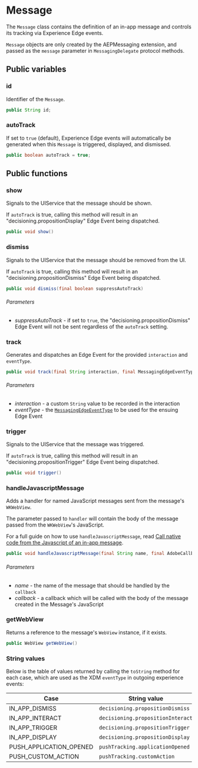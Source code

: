 # Message

The `Message` class contains the definition of an in-app message and controls its tracking via Experience Edge events.

`Message` objects are only created by the AEPMessaging extension, and passed as the `message` parameter in `MessagingDelegate` protocol methods.

## Public variables

### id

Identifier of the `Message`.

```java
public String id;
```

### autoTrack

If set to `true` (default), Experience Edge events will automatically be generated when this `Message` is triggered, displayed, and dismissed.

```java
public boolean autoTrack = true;
```

## Public functions

### show

Signals to the UIService that the message should be shown.

If `autoTrack` is true, calling this method will result in an "decisioning.propositionDisplay" Edge Event being dispatched.

```java
public void show()
```

### dismiss

Signals to the UIService that the message should be removed from the UI.

If `autoTrack` is true, calling this method will result in an "decisioning.propositionDismiss" Edge Event being dispatched.

```java
public void dismiss(final boolean suppressAutoTrack)
```

###### Parameters

* *suppressAutoTrack* - if set to `true`, the "decisioning.propositionDismiss" Edge Event will not be sent regardless of the `autoTrack` setting.

### track

Generates and dispatches an Edge Event for the provided `interaction` and `eventType`.

```java
public void track(final String interaction, final MessagingEdgeEventType eventType)
```

###### Parameters

* *interaction* - a custom `String` value to be recorded in the interaction
* *eventType* - the [`MessagingEdgeEventType`](#enum-messagingedgeeventtype) to be used for the ensuing Edge Event

### trigger

Signals to the UIService that the message was triggered.

If `autoTrack` is true, calling this method will result in an "decisioning.propositionTrigger" Edge Event being dispatched.

```java
public void trigger()
```

### handleJavascriptMessage

Adds a handler for named JavaScript messages sent from the message's `WKWebView`.

The parameter passed to `handler` will contain the body of the message passed from the `WKWebView`'s JavaScript.

For a full guide on how to use `handleJavascriptMessage`, read [Call native code from the Javascript of an in-app message](./how-to-call-native-from-javascript.md).

```java
public void handleJavascriptMessage(final String name, final AdobeCallback<String> callback)
```

###### Parameters

* *name* - the name of the message that should be handled by the `callback`
* *callback* - a callback which will be called with the body of the message created in the Message's JavaScript

### getWebView

Returns a reference to the message's  `WebView`  instance, if it exists.

```java
public WebView getWebView()
```

### String values

Below is the table of values returned by calling the `toString` method for each case, which are used as the XDM `eventType` in outgoing experience events:

| Case                    | String value                      |
| ----------------------- | --------------------------------- |
| IN_APP_DISMISS          | `decisioning.propositionDismiss`  |
| IN_APP_INTERACT         | `decisioning.propositionInteract` |
| IN_APP_TRIGGER          | `decisioning.propositionTrigger`  |
| IN_APP_DISPLAY          | `decisioning.propositionDisplay`  |
| PUSH_APPLICATION_OPENED | `pushTracking.applicationOpened`  |
| PUSH_CUSTOM_ACTION      | `pushTracking.customAction`       |
